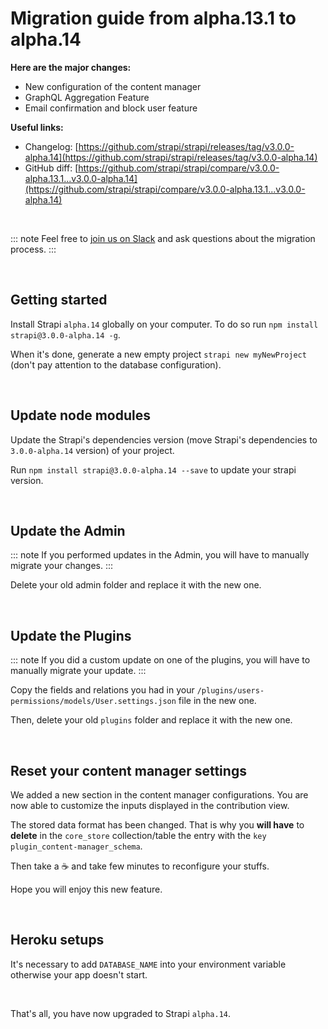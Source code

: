 # Migration guide from alpha.13.1 to alpha.14

**Here are the major changes:**

- New configuration of the content manager
- GraphQL Aggregation Feature
- Email confirmation and block user feature


**Useful links:**
- Changelog: [https://github.com/strapi/strapi/releases/tag/v3.0.0-alpha.14](https://github.com/strapi/strapi/releases/tag/v3.0.0-alpha.14)
- GitHub diff: [https://github.com/strapi/strapi/compare/v3.0.0-alpha.13.1...v3.0.0-alpha.14](https://github.com/strapi/strapi/compare/v3.0.0-alpha.13.1...v3.0.0-alpha.14)

<br>

::: note
Feel free to [join us on Slack](http://slack.strapi.io) and ask questions about the migration process.
:::

<br>

## Getting started

Install Strapi `alpha.14` globally on your computer. To do so run `npm install strapi@3.0.0-alpha.14 -g`.

When it's done, generate a new empty project `strapi new myNewProject` (don't pay attention to the database configuration).

<br>

## Update node modules

Update the Strapi's dependencies version (move Strapi's dependencies to `3.0.0-alpha.14` version) of your project.

Run `npm install strapi@3.0.0-alpha.14 --save` to update your strapi version.

<br>

## Update the Admin

::: note
If you performed updates in the Admin, you will have to manually migrate your changes.
:::

Delete your old admin folder and replace it with the new one.

<br>

## Update the Plugins

::: note
If you did a custom update on one of the plugins, you will have to manually migrate your update.
:::

Copy the fields and relations you had in your `/plugins/users-permissions/models/User.settings.json` file in the new one.

Then, delete your old `plugins` folder and replace it with the new one.

<br>

## Reset your content manager settings

We added a new section in the content manager configurations. You are now able to customize the inputs displayed in the contribution view.

The stored data format has been changed. That is why you **will have** to **delete** in the `core_store` collection/table the entry with the `key` `plugin_content-manager_schema`.

Then take a ☕️ and take few minutes to reconfigure your stuffs.

Hope you will enjoy this new feature.

<br>

## Heroku setups
It's necessary to add `DATABASE_NAME` into your environment variable otherwise your app doesn't start.

<br>

That's all, you have now upgraded to Strapi `alpha.14`.
